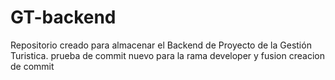 # GT-backend
Repositorio creado para almacenar el Backend de Proyecto de la Gestión Turistica.
 prueba de commit nuevo para la rama developer y fusion
 creacion de commit